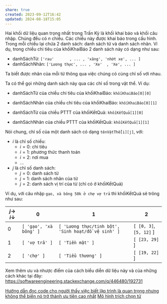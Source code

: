 ```yaml
---
share: true
created: 2023-09-12T16:42
updated: 2024-08-18T15:05
---
```

Hai khối dữ liệu quan trọng nhất trong Trấn Kỳ là khối khai báo và khối câu nhập. Chúng đều có $n$ chiều. Các chiều này được khai báo trong cấu hình. Trong mỗi chiều lại chứa $2$ danh sách: danh sách từ và danh sách nhãn. Ví dụ, trong chiều chi tiêu của khốiKhaiBáo $2$ danh sách này có dạng như sau:
- danhSáchTừ:   `['rau'       , ... , 'xăng', 'nhớt xe', ... ]`
- danhSáchNhãn: `['Lương thực', ... , 'Xe'  , 'Xe', ... ]`

Ta biết được nhãn của mỗi từ thông qua việc chúng có cùng chỉ số với nhau.

Ta có thể gọi những danh sách này qua các chỉ số trong vật thể. Ví dụ:
- danhSáchTừ của chiều chi tiêu của khốiKhaiBáo:   `khốiKhaiBáo[0][0]`
- danhSáchNhãn của chiều chi tiêu của khốiKhaiBáo: `khốiKhaiBáo[0][1]`

- danhSáchTừ của chiều PTTT của khốiKếtQuả:   `khốiKếtQuả[1][0]`
- danhSáchNhãn của chiều PTTT của khốiKếtQuả: `khốiKếtQuả[1][1]`

Nói chung, chỉ số của một danh sách có dạng `tênVậtThể[i][j]`, với:
- $i$ là chỉ số chiều:
    - $i = 0$: chi tiêu
    - $i = 1$: phương thức thanh toán
    - $i= 2$: nơi mua
    - ...
- $j$ là chỉ số danh sách:
    - $j = 0$: danh sách từ
    - $j = 1$: danh sách nhãn của từ
    - $j = 2$: danh sách vị trí của từ (chỉ có ở khốiKếtQuả) 

Ví dụ, với câu nhập `gạo, xà bông 50k ở chợ vợ trả` thì khốiKếtQuả sẽ trông như sau:

| $j →$ $i ↓$ | $0$                    | $1$                                                 | $2$                     |
| ----------- | ---------------------- | --------------------------------------------------- | ----------------------- |
| $0$         | `[ 'gạo', 'xà bông' ]` | `[ 'Lương thực/tinh bột', 'Sinh hoạt/đồ vệ sinh' ]` | `[ [0, 3]`, `[5, 12]` ] |
| $1$         | `[ 'vợ trả' ]`         | `[ 'Tiền mặt' ]`                                    | `[ [23, 29]` ]          |
| $2$         | `[ 'chợ' ]`            | `[ 'Tiểu thương' ]`                                 | `[ [19, 22]` ]          |

Xem thêm ưu và nhược điểm của cách biểu diễn dữ liệu này và của những cách khác tại đây: https://softwareengineering.stackexchange.com/q/446480/192731


[Hướng dẫn đọc code cho người thấy việc biết lập trình là quan trọng nhưng không thể biến nó trở thành ưu tiên cao nhất](H%C6%B0%E1%BB%9Bng%20d%E1%BA%ABn%20%C4%91%E1%BB%8Dc%20code%20cho%20ng%C6%B0%E1%BB%9Di%20th%E1%BA%A5y%20vi%E1%BB%87c%20bi%E1%BA%BFt%20l%E1%BA%ADp%20tr%C3%ACnh%20l%C3%A0%20quan%20tr%E1%BB%8Dng%20nh%C6%B0ng%20kh%C3%B4ng%20th%E1%BB%83%20bi%E1%BA%BFn%20n%C3%B3%20tr%E1%BB%9F%20th%C3%A0nh%20%C6%B0u%20ti%C3%AAn%20cao%20nh%E1%BA%A5t.md)
[Mô hình trích chọn từ](../../../%F0%9F%93%8AT%E1%BB%95%20ch%E1%BB%A9c%20d%E1%BB%AF%20li%E1%BB%87u.%20Ph%C3%A2n%20t%C3%ADch%20d%E1%BB%AF%20li%E1%BB%87u/Ph%C3%A2n%20t%C3%ADch%20d%E1%BB%AF%20li%E1%BB%87u/Ph%C3%A2n%20t%C3%ADch%20xu%20h%C6%B0%E1%BB%9Bng,%20NLP/M%C3%B4%20h%C3%ACnh%20tr%C3%ADch%20ch%E1%BB%8Dn%20t%E1%BB%AB.md)
